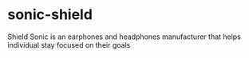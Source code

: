 # sonic-shield
Shield Sonic is an earphones and headphones manufacturer that helps individual stay focused on their goals
